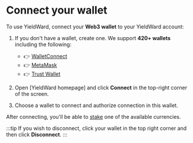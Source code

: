 ﻿---
sidebar_position: 2
---

# Connect your wallet

To use YieldWard, connect your **Web3 wallet** to your YieldWard account:

1. If you don't have a wallet, create one. We support **420+ wallets** including the following:

	- 👉 [WalletConnect](https://walletconnect.com)
	- 👉 [MetaMask](https://metamask.io)
	- 👉 [Trust Wallet](https://trustwallet.com/ru)

2. Open [YieldWard homepage] and click **Connect** in the top-right corner of the screen.

3. Choose a wallet to connect and authorize connection in this wallet.

After connecting, you'll be able to [stake](stake) one of the available currencies.

:::tip
If you wish to disconnect, click your wallet in the top right corner and then click **Disconnect**.
:::